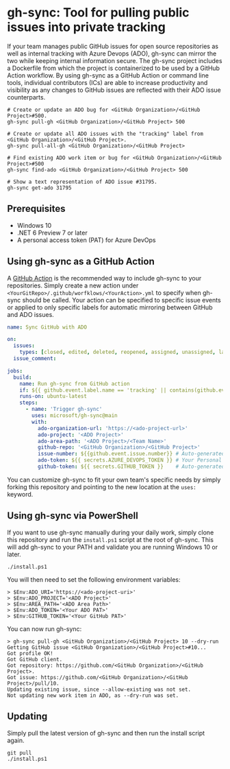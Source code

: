 # gh-sync: Tool for pulling public issues into private tracking

If your team manages public GitHub issues for open source repositories as well as internal tracking with Azure Devops (ADO), gh-sync can mirror the two while keeping internal information secure. The gh-sync project includes a Dockerfile from which the project is containerized to be used by a GitHub Action workflow. By using gh-sync as a GitHub Action or command line tools, individual contributors (ICs) are able to increase productivity and visibility as any changes to GitHub issues are reflected with their ADO issue counterparts.

```shell
# Create or update an ADO bug for <GitHub Organization>/<GitHub Project>#500.
gh-sync pull-gh <GitHub Organization>/<GitHub Project> 500

# Create or update all ADO issues with the "tracking" label from <GitHub Organization>/<GitHub Project>.
gh-sync pull-all-gh <GitHub Organization>/<GitHub Project>

# Find existing ADO work item or bug for <GitHub Organization>/<GitHub Project>#500
gh-sync find-ado <GitHub Organization>/<GitHub Project> 500

# Show a text representation of ADO issue #31795.
gh-sync get-ado 31795
```

## Prerequisites

- Windows 10
- .NET 6 Preview 7 or later
- A personal access token (PAT) for Azure DevOps

## Using gh-sync as a GitHub Action

A [GitHub Action](https://github.com/features/actions) is the recommended way to include gh-sync to your repositories. Simply create a new action under `<YourGitRepo>/.github/worfklows/<YourAction>.yml` to specify when gh-sync should be called. Your action can be specified to specific issue events or applied to only specific labels for automatic mirroring between GitHub and ADO issues.

```yml
name: Sync GitHub with ADO

on: 
  issues:
    types: [closed, edited, deleted, reopened, assigned, unassigned, labeled, unlabeled]
  issue_comment:

jobs:
  build:
    name: Run gh-sync from GitHub action
    if: ${{ github.event.label.name == 'tracking' || contains(github.event.issue.labels.*.name, 'tracking') }} # Filters out issues/events without the 'tracking' label
    runs-on: ubuntu-latest
    steps:
      - name: 'Trigger gh-sync'
        uses: microsoft/gh-sync@main
        with:
          ado-organization-url: 'https://<ado-project-url>'
          ado-project: '<ADO Project>'
          ado-area-path: '<ADO Project>/<Team Name>'
          github-repo: '<GitHub Organization>/<GitHub Project>'
          issue-number: ${{github.event.issue.number}} # Auto-generated from GitHub action
          ado-token: ${{ secrets.AZURE_DEVOPS_TOKEN }} # Your Personal Access Token (PAT)
          github-token: ${{ secrets.GITHUB_TOKEN }}    # Auto-generated from GitHub action
```

You can customize gh-sync to fit your own team's specific needs by simply forking this repository and pointing to the new location at the `uses:` keyword.

## Using gh-sync via PowerShell

If you want to use gh-sync manually during your daily work, simply clone this repository and run the `install.ps1` script at the root of gh-sync. This will add gh-sync to your PATH and validate you are running Windows 10 or later.

```pwsh
./install.ps1
```

You will then need to set the following environment variables:

```pwsh
> $Env:ADO_URI='https://<ado-project-uri>'
> $Env:ADO_PROJECT='<ADO Project>'
> $Env:AREA_PATH='<ADO Area Path>'
> $Env:ADO_TOKEN='<Your ADO PAT>'
> $Env:GITHUB_TOKEN='<Your GitHub PAT>'
```

You can now run gh-sync:

```pwsh
> gh-sync pull-gh <GitHub Organization>/<GitHub Project> 10 --dry-run
Getting GitHub issue <GitHub Organization>/<GitHub Project>#10...
Got profile OK!
Got GitHub client.
Got repository: https://github.com/<GitHub Organization>/<GitHub Project>.
Got issue: https://github.com/<GitHub Organization>/<GitHub Project>/pull/10.
Updating existing issue, since --allow-existing was not set.
Not updating new work item in ADO, as --dry-run was set.
```

## Updating

Simply pull the latest version of gh-sync and then run the install script again.

```pwsh
git pull
./install.ps1
```
